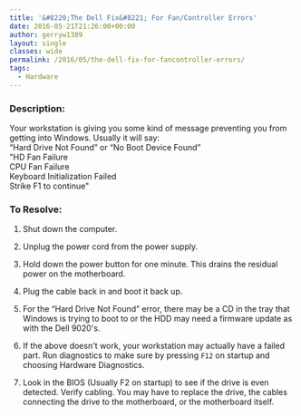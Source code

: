```yaml
---
title: '&#8220;The Dell Fix&#8221; For Fan/Controller Errors'
date: 2016-05-21T21:26:00+00:00
author: gerryw1389
layout: single
classes: wide
permalink: /2016/05/the-dell-fix-for-fancontroller-errors/
tags:
  - Hardware
---
```

<!--more-->

### Description:

Your workstation is giving you some kind of message preventing you from getting into Windows. Usually it will say:  
&#8220;Hard Drive Not Found&#8221; or &#8220;No Boot Device Found&#8221;  
"HD Fan Failure  
CPU Fan Failure  
Keyboard Initialization Failed  
Strike F1 to continue"

### To Resolve:

1. Shut down the computer.

2. Unplug the power cord from the power supply.

3. Hold down the power button for one minute. This drains the residual power on the motherboard.

4. Plug the cable back in and boot it back up.

5. For the &#8220;Hard Drive Not Found&#8221; error, there may be a CD in the tray that Windows is trying to boot to or the HDD may need a firmware update as with the Dell 9020's.

6. If the above doesn't work, your workstation may actually have a failed part. Run diagnostics to make sure by pressing `F12` on startup and choosing Hardware Diagnostics.

7. Look in the BIOS (Usually F2 on startup) to see if the drive is even detected. Verify cabling. You may have to replace the drive, the cables connecting the drive to the motherboard, or the motherboard itself.